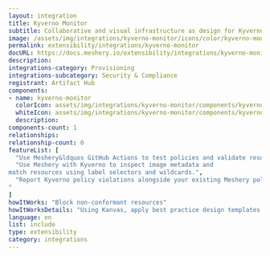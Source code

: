 ```yaml
---
layout: integration
title: Kyverno Monitor
subtitle: Collaborative and visual infrastructure as design for Kyverno Monitor
image: /assets/img/integrations/kyverno-monitor/icons/color/kyverno-monitor-color.svg
permalink: extensibility/integrations/kyverno-monitor
docURL: https://docs.meshery.io/extensibility/integrations/kyverno-monitor
description: 
integrations-category: Provisioning
integrations-subcategory: Security & Compliance
registrant: Artifact Hub
components: 
- name: kyverno-monitor
  colorIcon: assets/img/integrations/kyverno-monitor/components/kyverno-monitor/icons/color/kyverno-monitor-color.svg
  whiteIcon: assets/img/integrations/kyverno-monitor/components/kyverno-monitor/icons/white/kyverno-monitor-white.svg
  description: 
components-count: 1
relationships: 
relationship-count: 0
featureList: [
  "Use Meshery&ldquos GitHub Actions to test policies and validate resources without need for the Kyverno CLI.",
  "Use Meshery with Kyverno to inspect image metadata and 
match resources using label selectors and wildcards.",
  "Report Kyverno policy violations alongside your existing Meshery policy reports.
"
]
howItWorks: "Block non-conformant resources"
howItWorksDetails: "Using Kanvas, apply best practice design templates for admission control over non-conformant resources."
language: en
list: include
type: extensibility
category: integrations
---
```

